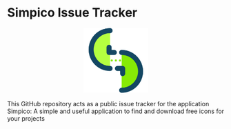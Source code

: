 # Simpico Issue Tracker

<p align="center">
  <img src="https://raw.githubusercontent.com/Futureglobe/Simpico_IssueTracker/master/appIcon.png" width="150"/>
</p>


This GitHub repository acts as a public issue tracker for the application Simpico: A simple and useful application to find and download free icons for your projects
